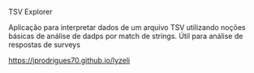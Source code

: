 TSV Explorer

Aplicação para interpretar dados de um arquivo TSV utilizando noções básicas de análise de dadps por match de strings. Útil para análise de respostas de surveys

https://jprodrigues70.github.io/lyzeli
